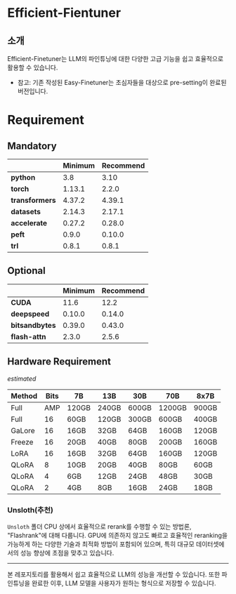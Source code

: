 # Efficient-Fientuner

## 소개
Efficient-Finetuner는 LLM의 파인튜닝에 대한 다양한 고급 기능을 쉽고 효율적으로 활용할 수 있습니다.
* 참고: 기존 작성된 Easy-Finetuner는 초심자들을 대상으로 pre-setting이 완료된 버전입니다.


# Requirement
## Mandatory

|                 | Minimum | Recommend |
|-----------------|---------|-----------|
| **python**      | 3.8     | 3.10      |
| **torch**       | 1.13.1  | 2.2.0     |
| **transformers**| 4.37.2  | 4.39.1    |
| **datasets**    | 2.14.3  | 2.17.1    |
| **accelerate**  | 0.27.2  | 0.28.0    |
| **peft**        | 0.9.0   | 0.10.0    |
| **trl**         | 0.8.1   | 0.8.1     |

## Optional

|                 | Minimum | Recommend |
|-----------------|---------|-----------|
| **CUDA**        | 11.6    | 12.2      |
| **deepspeed**   | 0.10.0  | 0.14.0    |
| **bitsandbytes**| 0.39.0  | 0.43.0    |
| **flash-attn**  | 2.3.0   | 2.5.6     |

## Hardware Requirement

*estimated*

| Method  | Bits | 7B  | 13B | 30B | 70B | 8x7B |
|---------|------|-----|-----|-----|-----|------|
| Full    | AMP  |120GB|240GB|600GB|1200GB|900GB|
| Full    | 16   |60GB |120GB|300GB|600GB |400GB|
| GaLore  | 16   |16GB |32GB |64GB |160GB |120GB|
| Freeze  | 16   |20GB |40GB |80GB |200GB |160GB|
| LoRA    | 16   |16GB |32GB |64GB |160GB |120GB|
| QLoRA   | 8    |10GB |20GB |40GB |80GB  |60GB |
| QLoRA   | 4    |6GB  |12GB |24GB |48GB  |30GB |
| QLoRA   | 2    |4GB  |8GB  |16GB |24GB  |18GB |


### Unsloth(추천)
`Unsloth` 폴더 CPU 상에서 효율적으로 rerank를 수행할 수 있는 방법론, "Flashrank"에 대해 다룹니다. GPU에 의존하지 않고도 빠르고 효율적인 reranking을 가능하게 하는 다양한 기술과 최적화 방법이 포함되어 있으며, 특히 대규모 데이터셋에서의 성능 향상에 초점을 맞추고 있습니다.


---

본 레포지토리를 활용해서 쉽고 효율적으로 LLM의 성능을 개선할 수 있습니다.
또한 파인튜닝을 완료한 이후, LLM 모델을 사용자가 원하는 형식으로 저장할 수 있습니다.